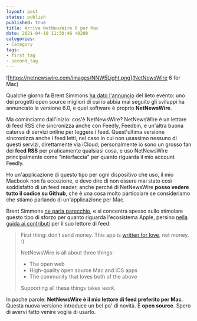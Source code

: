 ```yaml
---
layout: post
status: publish
published: true
title: Arriva NetNewsWire 6 per Mac
date: 2021-04-10 11:30:46 +0200
categories: 
- Category
tags: 
- first_tag
- second_tag
---
```


![https://netnewswire.com/images/NNW5Light.png](NetNewsWire 6 for Mac)

Qualche giorno fa Brent Simmons [ha dato l'annuncio](https://inessential.com/2021/03/27/netnewswire_6_0_for_mac) del lieto evento: uno dei progetti open source migliori di cui io abbia mai seguito gli sviluppi ha annunciato la versione 6.0, e quel software è proprio **NetNewsWire**.

Ma cominciamo dall'inizio: cos'è NetNewsWire? NetNewsWire è un lettore di feed RSS che sincronizza anche con Feedly, Feedbin, e un'altra buona caterva di servizi online per leggere i feed. Quest'ultima versione sincronizza anche i feed letti, nel caso in cui non usassimo nessuno di questi servizi, direttamente via iCloud; personalmente io sono un grosso fan dei **feed RSS** per praticamente qualsiasi cosa, e uso NetNewsWire principalmente come "interfaccia" per quanto riguarda il mio account Feedly.

Ho un'applicazione di questo tipo per ogni dispositivo che uso, il mio Macbook non fa eccezione, e devo dire di non essere mai stato così soddisfatto di un feed reader, anche perché di NetNewsWire **posso vedere tutto il codice su Github**, che è una cosa molto particolare se consideriamo che stiamo parlando di un'applicazione per Mac.

Brent Simmons [ne parla parecchio](https://inessential.com/2021/04/07/the_lack_of_a_price_tag_seems_almost_criminal), e si concentra spesso sullo stimolare questo tipo di sforzo per quanto riguarda l'ecosistema Apple, persino [nella guida ai contributi](https://github.com/Ranchero-Software/NetNewsWire/blob/main/Technotes/HowToSupportNetNewsWire.markdown) per il suo lettore di feed:

> First thing: don’t send money. This app is [written for love](https://inessential.com/2015/06/30/love), not money. :)
>
> NetNewsWire is all about three things:
>
> * The open web
> * High-quality open source Mac and iOS apps
> * The community that loves both of the above
>
> Supporting all these things takes *work*.

In poche parole: **NetNewsWire è il mio lettore di feed preferito per Mac**. Questa nuova versione introduce un bel po' di novità. È **open source**. Spero di avervi fatto venire voglia di usarlo.


